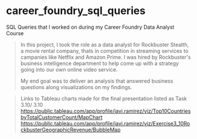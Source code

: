 # career_foundry_sql_queries
SQL Queries that I worked on during my Career Foundry Data Analyst Course

> In this project, I took the role as a data analyst for Rockbuster Stealth, a movie rental company, thats in competition in streaming services to campanies like Netflix and Amazon Prime. I was hired by Rockbuster's business intelligence department to help come up with a strategy going into our own online video service.
> 
> My end goal was to deliver an analysis that answered business questions along visualizations on my findings.

>Links to Tableau charts made for the final presentation listed as Task 3.10/ 3.10
https://public.tableau.com/app/profile/javi.ramirez/viz/Top10CountriesbyTotalCustomerCount/MapChart
https://public.tableau.com/app/profile/javi.ramirez/viz/Exercise3_10RockbusterGeographicRevenue/BubbleMap
